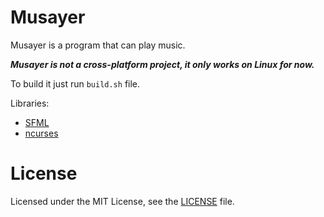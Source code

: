 # Musayer

Musayer is a program that can play music.

***Musayer is not a cross-platform project, it only works on Linux for now.***

To build it just run `build.sh` file.

Libraries:
* [SFML](https://www.sfml-dev.org/)
* [ncurses](https://invisible-island.net/ncurses/)

# License
Licensed under the MIT License, see the [LICENSE](./LICENSE) file.